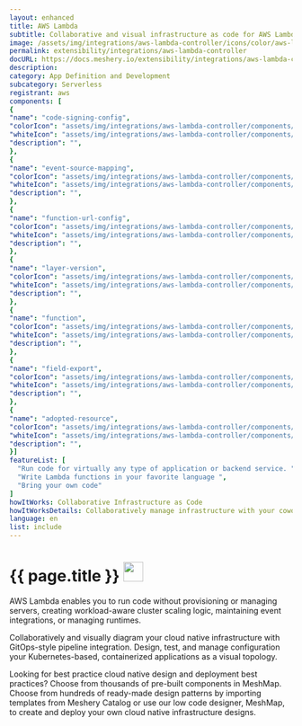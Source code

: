 ```yaml
---
layout: enhanced
title: AWS Lambda
subtitle: Collaborative and visual infrastructure as code for AWS Lambda
image: /assets/img/integrations/aws-lambda-controller/icons/color/aws-lambda-controller-color.svg
permalink: extensibility/integrations/aws-lambda-controller
docURL: https://docs.meshery.io/extensibility/integrations/aws-lambda-controller
description: 
category: App Definition and Development
subcategory: Serverless
registrant: aws
components: [
{
"name": "code-signing-config",
"colorIcon": "assets/img/integrations/aws-lambda-controller/components/code-signing-config/icons/color/code-signing-config-color.svg",
"whiteIcon": "assets/img/integrations/aws-lambda-controller/components/code-signing-config/icons/white/code-signing-config-white.svg",
"description": "",
},
{
"name": "event-source-mapping",
"colorIcon": "assets/img/integrations/aws-lambda-controller/components/event-source-mapping/icons/color/event-source-mapping-color.svg",
"whiteIcon": "assets/img/integrations/aws-lambda-controller/components/event-source-mapping/icons/white/event-source-mapping-white.svg",
"description": "",
},
{
"name": "function-url-config",
"colorIcon": "assets/img/integrations/aws-lambda-controller/components/function-url-config/icons/color/function-url-config-color.svg",
"whiteIcon": "assets/img/integrations/aws-lambda-controller/components/function-url-config/icons/white/function-url-config-white.svg",
"description": "",
},
{
"name": "layer-version",
"colorIcon": "assets/img/integrations/aws-lambda-controller/components/layer-version/icons/color/layer-version-color.svg",
"whiteIcon": "assets/img/integrations/aws-lambda-controller/components/layer-version/icons/white/layer-version-white.svg",
"description": "",
},
{
"name": "function",
"colorIcon": "assets/img/integrations/aws-lambda-controller/components/function/icons/color/function-color.svg",
"whiteIcon": "assets/img/integrations/aws-lambda-controller/components/function/icons/white/function-white.svg",
"description": "",
},
{
"name": "field-export",
"colorIcon": "assets/img/integrations/aws-lambda-controller/components/field-export/icons/color/field-export-color.svg",
"whiteIcon": "assets/img/integrations/aws-lambda-controller/components/field-export/icons/white/field-export-white.svg",
"description": "",
},
{
"name": "adopted-resource",
"colorIcon": "assets/img/integrations/aws-lambda-controller/components/adopted-resource/icons/color/adopted-resource-color.svg",
"whiteIcon": "assets/img/integrations/aws-lambda-controller/components/adopted-resource/icons/white/adopted-resource-white.svg",
"description": "",
}]
featureList: [
  "Run code for virtually any type of application or backend service. ",
  "Write Lambda functions in your favorite language ",
  "Bring your own code"
]
howItWorks: Collaborative Infrastructure as Code
howItWorksDetails: Collaboratively manage infrastructure with your coworkers synchronously sharing the same designs.
language: en
list: include
---
```

<h1>{{ page.title }} <img src="{{ page.image }}" style="width: 35px; height: 35px;" /></h1>

<p>
AWS Lambda enables you to run code without provisioning or managing servers, creating workload-aware cluster scaling logic, maintaining event integrations, or managing runtimes.
</p>
<p>
    Collaboratively and visually diagram your cloud native infrastructure with GitOps-style pipeline integration. Design, test, and manage configuration your Kubernetes-based, containerized applications as a visual topology.
</p>
<p>
    Looking for best practice cloud native design and deployment best practices? Choose from thousands of pre-built components in MeshMap. Choose from hundreds of ready-made design patterns by importing templates from Meshery Catalog or use our low code designer, MeshMap, to create and deploy your own cloud native infrastructure designs.
</p>
